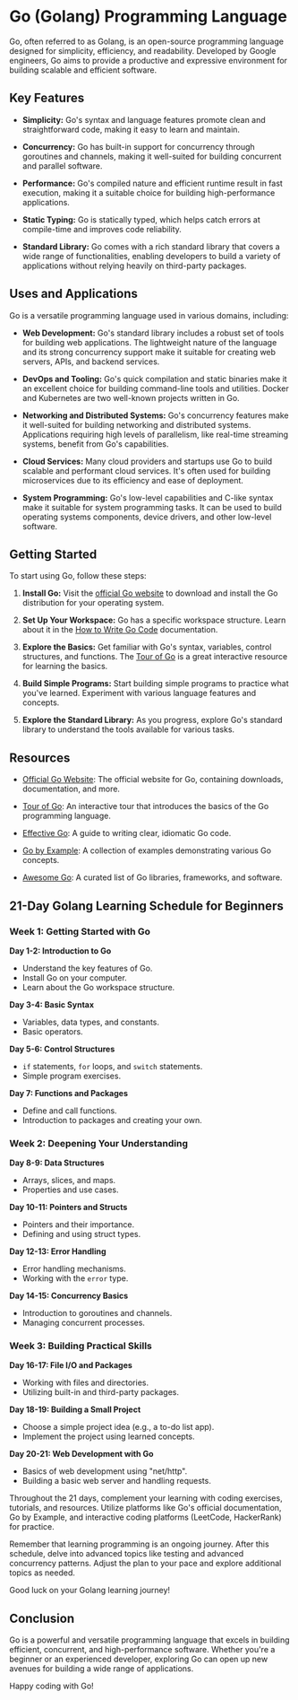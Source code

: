# Go (Golang) Programming Language

Go, often referred to as Golang, is an open-source programming language designed for simplicity, efficiency, and readability. Developed by Google engineers, Go aims to provide a productive and expressive environment for building scalable and efficient software.

## Key Features

- **Simplicity:** Go's syntax and language features promote clean and straightforward code, making it easy to learn and maintain.

- **Concurrency:** Go has built-in support for concurrency through goroutines and channels, making it well-suited for building concurrent and parallel software.

- **Performance:** Go's compiled nature and efficient runtime result in fast execution, making it a suitable choice for building high-performance applications.

- **Static Typing:** Go is statically typed, which helps catch errors at compile-time and improves code reliability.

- **Standard Library:** Go comes with a rich standard library that covers a wide range of functionalities, enabling developers to build a variety of applications without relying heavily on third-party packages.

## Uses and Applications

Go is a versatile programming language used in various domains, including:

- **Web Development:** Go's standard library includes a robust set of tools for building web applications. The lightweight nature of the language and its strong concurrency support make it suitable for creating web servers, APIs, and backend services.

- **DevOps and Tooling:** Go's quick compilation and static binaries make it an excellent choice for building command-line tools and utilities. Docker and Kubernetes are two well-known projects written in Go.

- **Networking and Distributed Systems:** Go's concurrency features make it well-suited for building networking and distributed systems. Applications requiring high levels of parallelism, like real-time streaming systems, benefit from Go's capabilities.

- **Cloud Services:** Many cloud providers and startups use Go to build scalable and performant cloud services. It's often used for building microservices due to its efficiency and ease of deployment.

- **System Programming:** Go's low-level capabilities and C-like syntax make it suitable for system programming tasks. It can be used to build operating systems components, device drivers, and other low-level software.

## Getting Started

To start using Go, follow these steps:

1. **Install Go:** Visit the [official Go website](https://golang.org/dl/) to download and install the Go distribution for your operating system.

2. **Set Up Your Workspace:** Go has a specific workspace structure. Learn about it in the [How to Write Go Code](https://golang.org/doc/code.html) documentation.

3. **Explore the Basics:** Get familiar with Go's syntax, variables, control structures, and functions. The [Tour of Go](https://tour.golang.org/welcome/1) is a great interactive resource for learning the basics.

4. **Build Simple Programs:** Start building simple programs to practice what you've learned. Experiment with various language features and concepts.

5. **Explore the Standard Library:** As you progress, explore Go's standard library to understand the tools available for various tasks.

## Resources

- [Official Go Website](https://golang.org/): The official website for Go, containing downloads, documentation, and more.

- [Tour of Go](https://tour.golang.org/welcome/1): An interactive tour that introduces the basics of the Go programming language.

- [Effective Go](https://golang.org/doc/effective_go.html): A guide to writing clear, idiomatic Go code.

- [Go by Example](https://gobyexample.com/): A collection of examples demonstrating various Go concepts.

- [Awesome Go](https://awesome-go.com/): A curated list of Go libraries, frameworks, and software.

## 21-Day Golang Learning Schedule for Beginners

### Week 1: Getting Started with Go

**Day 1-2: Introduction to Go**
- Understand the key features of Go.
- Install Go on your computer.
- Learn about the Go workspace structure.

**Day 3-4: Basic Syntax**
- Variables, data types, and constants.
- Basic operators.

**Day 5-6: Control Structures**
- `if` statements, `for` loops, and `switch` statements.
- Simple program exercises.

**Day 7: Functions and Packages**
- Define and call functions.
- Introduction to packages and creating your own.

### Week 2: Deepening Your Understanding

**Day 8-9: Data Structures**
- Arrays, slices, and maps.
- Properties and use cases.

**Day 10-11: Pointers and Structs**
- Pointers and their importance.
- Defining and using struct types.

**Day 12-13: Error Handling**
- Error handling mechanisms.
- Working with the `error` type.

**Day 14-15: Concurrency Basics**
- Introduction to goroutines and channels.
- Managing concurrent processes.

### Week 3: Building Practical Skills

**Day 16-17: File I/O and Packages**
- Working with files and directories.
- Utilizing built-in and third-party packages.

**Day 18-19: Building a Small Project**
- Choose a simple project idea (e.g., a to-do list app).
- Implement the project using learned concepts.

**Day 20-21: Web Development with Go**
- Basics of web development using "net/http".
- Building a basic web server and handling requests.

Throughout the 21 days, complement your learning with coding exercises, tutorials, and resources. Utilize platforms like Go's official documentation, Go by Example, and interactive coding platforms (LeetCode, HackerRank) for practice.

Remember that learning programming is an ongoing journey. After this schedule, delve into advanced topics like testing and advanced concurrency patterns. Adjust the plan to your pace and explore additional topics as needed.

Good luck on your Golang learning journey!

## Conclusion

Go is a powerful and versatile programming language that excels in building efficient, concurrent, and high-performance software. Whether you're a beginner or an experienced developer, exploring Go can open up new avenues for building a wide range of applications.

Happy coding with Go!
